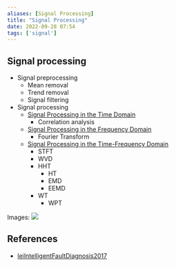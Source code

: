 ```yaml
---
aliases: [Signal Processing]
title: "Signal Processing"
date: 2022-09-28 07:54
tags: ['signal']
---
```


## Signal processing
- Signal preprocessing
  - Mean removal
  - Trend removal
  - Signal filtering
- Signal processing
  - [Signal Processing in the Time Domain](signal-processing-time.md)
    - Correlation analysis
  - [Signal Processing in the Frequency Domain](signal-processing-frequency.md)
    - Fourier Transform
  - [Signal Processing in the Time-Frequency Domain](signal-processing-time-frequency.md)
    - STFT
    - WVD
    - HHT
      - HT
      - EMD
      - EEMD
    - WT
      - WPT

Images:
![](https://i.imgur.com/UylONmU.png)

## References 
- [leiIntelligentFaultDiagnosis2017](../zotero/leiIntelligentFaultDiagnosis2017.md)